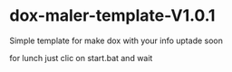# dox-maler-template-V1.0.1
Simple template for make dox with your info uptade soon


for lunch just clic on start.bat and wait
